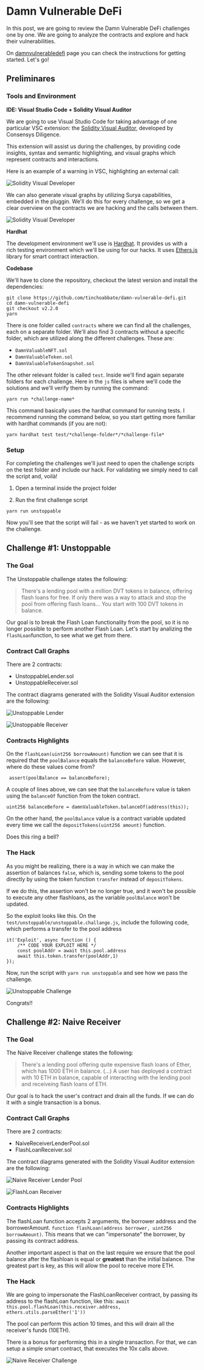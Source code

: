 # Damn Vulnerable DeFi
In this post, we are going to review the Damn Vulnerable DeFi challenges one by one. We are going to analyze the contracts and explore and hack their vulnerabilities.

On [damnvulnerabledefi](https://www.damnvulnerabledefi.xyz/) page you can check the instructions for getting started. Let's go!

## Preliminares
### Tools and Environment
**IDE: Visual Studio Code + Solidity Visual Auditor**

We are going to use Visual Studio Code for taking advantage of one particular VSC extension: the [Solidity Visual Auditor](https://marketplace.visualstudio.com/items?itemName=tintinweb.solidity-visual-auditor), developed by Consensys Diligence.

This extension will assist us during the challenges, by providing code insights, syntax and semantic highlighting, and visual graphs which represent contracts and interactions.

Here is an example of a warning in VSC, highlighting an external call:

![Solidity Visual Developer](https://raw.githubusercontent.com/seaona/blog/main/_media/damn-vulnerable-defi/solidity-visual-dev.png)

We can also generate visual graphs by utilizing Surya capabilities, embedded in the pluggin. We'll do this for every challenge, so we get a clear overview on the contracts we are hacking and the calls between them.

![Solidity Visual Developer](https://raw.githubusercontent.com/seaona/blog/main/_media/damn-vulnerable-defi/surya-call-graph.png)

**Hardhat**

The development environment we'll use is [Hardhat](https://hardhat.org/). It provides us with a rich testing environment which we'll be using for our hacks. It uses [Ethers.js](https://docs.ethers.io/v5/) library for smart contract interaction.

**Codebase**

We'll have to clone the repository, checkout the latest version and install the dependencies:
```
git clone https://github.com/tinchoabbate/damn-vulnerable-defi.git
cd damn-vulnerable-defi
git checkout v2.2.0
yarn
```
There is one folder called `contracts` where we can find all the challenges, each on a separate folder. We'll also find 3 contracts without a specific folder, which are utilized along the different challenges. These are:
- `DamnValuableNFT.sol`
- `DamnValuableToken.sol`
- `DamnValuableTokenSnapshot.sol`

The other relevant folder is called `test`. Inside we'll find again separate folders for each challenge. Here in the `js` files is where we'll code the solutions and we'll verify them by running the command:

```
yarn run *challenge-name*
```

This command basically uses the hardhat command for running tests. I recommend running the command below, so you start getting more familiar with hardhat commands (if you are not):
```
yarn hardhat test test/*challenge-folder*/*challenge-file*
```

### Setup

For completing the challenges we'll just need to open the challenge scripts on the test folder and include our hack. For validating we simply need to call the script and, voilà!

1. Open a terminal inside the project folder

2. Run the first challenge script
```
yarn run unstoppable
```
Now you'll see that the script will fail - as we haven't yet started to work on the challenge.

## Challenge #1: Unstoppable
### The Goal
The Unstoppable challenge states the following:
> There's a lending pool with a million DVT tokens in balance, offering flash loans for free. If only there was a way to attack and stop the pool from offering flash loans... You start with 100 DVT tokens in balance.

Our goal is to break the Flash Loan functionality from the pool, so it is no longer possible to perform another Flash Loan. Let's start by analizing the `flashLoan`function, to see what we get from there.

### Contract Call Graphs
There are 2 contracts:
- UnstoppableLender.sol
- UnstoppableReceiver.sol

The contract diagrams generated with the Solidity Visual Auditor extension are the following:

![Unstoppable Lender](https://raw.githubusercontent.com/seaona/blog/main/_media/damn-vulnerable-defi/unstoppable-lender.png)

![Unstoppable Receiver](https://raw.githubusercontent.com/seaona/blog/main/_media/damn-vulnerable-defi/unstoppable-receiver.png)


### Contracts Highlights
On the `flashLoan(uint256 borrowAmount)` function we can see that it is required that the `poolBalance` equals the `balanceBefore` value. However, where do these values come from?

```
 assert(poolBalance == balanceBefore);
```

A couple of lines above, we can see that the `balanceBefore` value is taken using the `balanceOf` function from the token contract.

```
uint256 balanceBefore = damnValuableToken.balanceOf(address(this));
```

On the other hand, the `poolBalance` value is a contract variable updated every time we call the `depositTokens(uint256 amount)` function.

Does this ring a bell?

### The Hack
As you might be realizing, there is a way in which we can make the assertion of balances `false`, which is, sending some tokens to the pool directly by using the token function `transfer` instead of `depositTokens`.

If we do this, the assertion won't be no longer true, and it won't be possible to execute any other flashloans, as the variable `poolBalance` won't be updated.

So the exploit looks like this. On the `test/unstoppable/unstoppable.challange.js`, include the following code, which performs a transfer to the pool address
```
it('Exploit', async function () {
    /** CODE YOUR EXPLOIT HERE */
    const poolAddr = await this.pool.address
    await this.token.transfer(poolAddr,1) 
});
```
Now, run the script with `yarn run unstoppable` and see how we pass the challenge.

![Unstoppable Challenge](https://raw.githubusercontent.com/seaona/blog/main/_media/damn-vulnerable-defi/unstoppable-challenge.png)


Congrats!!

## Challenge #2: Naive Receiver
### The Goal
The Naive Receiver challenge states the following:
> There's a lending pool offering quite expensive flash loans of Ether, which has 1000 ETH in balance. (...) A user has deployed a contract with 10 ETH in balance, capable of interacting with the lending pool and receiveing flash loans of ETH. 

Our goal is to hack the user's contract and drain all the funds. If we can do it with a single transaction is a bonus.

### Contract Call Graphs
There are 2 contracts:
- NaiveReceiverLenderPool.sol
- FlashLoanReceiver.sol

The contract diagrams generated with the Solidity Visual Auditor extension are the following:

![Naive Receiver Lender Pool](https://raw.githubusercontent.com/seaona/blog/main/_media/damn-vulnerable-defi/naive-receiver.png)

![FlashLoan Receiver](https://raw.githubusercontent.com/seaona/blog/main/_media/damn-vulnerable-defi/flashloan-receiver.png)

### Contracts Highlights
The flashLoan function accepts 2 arguments, the borrower address and the borrowerAmount. 
`function flashLoan(address borrower, uint256 borrowAmount)`.
This means that we can "impersonate" the borrower, by passing its contract address.

Another important aspect is that on the last require we ensure that the pool balance after the flashloan is equal or **greatest** than the initial balance. The greatest part is key, as this will allow the pool to receive more ETH.

### The Hack
We are going to impersonate the FlashLoanReceiver contract, by passing its address to the flashLoan function, like this:
`await this.pool.flashLoan(this.receiver.address, ethers.utils.parseEther('1'))`

The pool can perform this action 10 times, and this will drain all the receiver's funds (10ETH).

There is a bonus for performing this in a single transaction. For that, we can setup a simple smart contract, that executes the 10x calls above.

![Naive Receiver Challenge](https://raw.githubusercontent.com/seaona/blog/main/_media/damn-vulnerable-defi/naive-receiver-challenge.png)